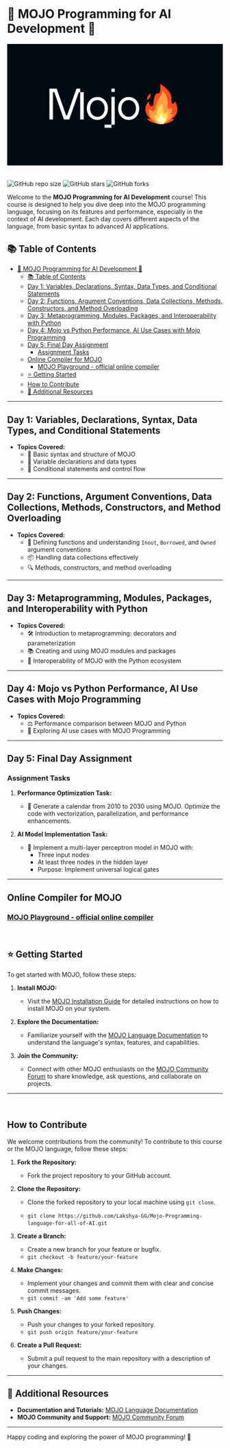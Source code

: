 # 🌟 MOJO Programming for AI Development 🌟

<img src="./assets/mojo-img.jpg" alt="MOJO Banner" style="width:100%;height:350;"/>
  <br />
  <br />

  ![GitHub repo size](https://img.shields.io/github/repo-size/Lakshya-GG/Mojo-Programming-language-for-all-of-AI)
  ![GitHub stars](https://img.shields.io/github/stars/Lakshya-GG/Mojo-Programming-language-for-all-of-AI?style=social)
  ![GitHub forks](https://img.shields.io/github/forks/Lakshya-GG/Mojo-Programming-language-for-all-of-AI?style=social)
<!-- [![Twitter Follow](https://img.shields.io/twitter/follow/lakshyasinghgg?style=social)](https://twitter.com/intent/follow?screen_name=lakshyasinghgg) -->
 




Welcome to the **MOJO Programming for AI Development** course! This course is designed to help you dive deep into the MOJO programming language, focusing on its features and performance, especially in the context of AI development. Each day covers different aspects of the language, from basic syntax to advanced AI applications.

## 📚 Table of Contents

- [🌟 MOJO Programming for AI Development 🌟](#-mojo-programming-for-ai-development-)
  - [📚 Table of Contents](#-table-of-contents)
  - [Day 1: Variables, Declarations, Syntax, Data Types, and Conditional Statements](#day-1-variables-declarations-syntax-data-types-and-conditional-statements)
  - [Day 2: Functions, Argument Conventions, Data Collections, Methods, Constructors, and Method Overloading](#day-2-functions-argument-conventions-data-collections-methods-constructors-and-method-overloading)
  - [Day 3: Metaprogramming, Modules, Packages, and Interoperability with Python](#day-3-metaprogramming-modules-packages-and-interoperability-with-python)
  - [Day 4: Mojo vs Python Performance, AI Use Cases with Mojo Programming](#day-4-mojo-vs-python-performance-ai-use-cases-with-mojo-programming)
  - [Day 5: Final Day Assignment](#day-5-final-day-assignment)
    - [Assignment Tasks](#assignment-tasks)
  - [Online Compiler for MOJO](#online-compiler-for-mojo)
    - [MOJO Playground - official online compiler](#mojo-playground---official-online-compiler)
  - [⭐ Getting Started](#-getting-started)
  - [How to Contribute](#how-to-contribute)
  - [📖 Additional Resources](#-additional-resources)

---

## Day 1: Variables, Declarations, Syntax, Data Types, and Conditional Statements

- **Topics Covered:**
  - 📜 Basic syntax and structure of MOJO
  - 📝 Variable declarations and data types
  - 🔄 Conditional statements and control flow

---

## Day 2: Functions, Argument Conventions, Data Collections, Methods, Constructors, and Method Overloading

- **Topics Covered:**
  - 🔧 Defining functions and understanding `Inout`, `Borrowed`, and `Owned` argument conventions
  - 📦 Handling data collections effectively
  - 🔍 Methods, constructors, and method overloading

---

## Day 3: Metaprogramming, Modules, Packages, and Interoperability with Python

- **Topics Covered:**
  - 🛠️ Introduction to metaprogramming: decorators and parameterization
  - 📚 Creating and using MOJO modules and packages
  - 🔗 Interoperability of MOJO with the Python ecosystem

---

## Day 4: Mojo vs Python Performance, AI Use Cases with Mojo Programming

- **Topics Covered:**
  - ⚖️ Performance comparison between MOJO and Python
  - 🤖 Exploring AI use cases with MOJO Programming

---

## Day 5: Final Day Assignment

### Assignment Tasks

1. **Performance Optimization Task:**
   - 📅 Generate a calendar from 2010 to 2030 using MOJO. Optimize the code with vectorization, parallelization, and performance enhancements.

2. **AI Model Implementation Task:**
   - 🧠 Implement a multi-layer perceptron model in MOJO with:
     - Three input nodes
     - At least three nodes in the hidden layer
     - Purpose: Implement universal logical gates

---

## Online Compiler for MOJO
### [MOJO Playground - official online compiler](https://docs.modular.com/mojo/playground)

<br />

## ⭐ Getting Started

To get started with MOJO, follow these steps:

1. **Install MOJO:**
   - Visit the [MOJO Installation Guide](https://docs.modular.com/max/install) for detailed instructions on how to install MOJO on your system.

2. **Explore the Documentation:**
   - Familiarize yourself with the [MOJO Language Documentation](https://docs.modular.com/mojo/manual/) to understand the language's syntax, features, and capabilities.

3. **Join the Community:**
   - Connect with other MOJO enthusiasts on the [MOJO Community Forum](https://community.mojo.so/) to share knowledge, ask questions, and collaborate on projects.

---

<br />

## How to Contribute

We welcome contributions from the community! To contribute to this course or the MOJO language, follow these steps:

1. **Fork the Repository:**
   - Fork the project repository to your GitHub account.

3. **Clone the Repository:**
   - Clone the forked repository to your local machine using `git clone`.
  
   - `
   git clone https://github.com/Lakshya-GG/Mojo-Programming-language-for-all-of-AI.git
   `

4. **Create a Branch:**
   - Create a new branch for your feature or bugfix.
   - `git checkout -b feature/your-feature`

5. **Make Changes:**
   - Implement your changes and commit them with clear and concise commit messages.
   - `git commit -am 'Add some feature'`

6. **Push Changes:**
   - Push your changes to your forked repository.
   -  `git push origin feature/your-feature`

7. **Create a Pull Request:**
   - Submit a pull request to the main repository with a description of your changes.

---

## 📖 Additional Resources

- **Documentation and Tutorials:** [MOJO Language Documentation](https://docs.modular.com/mojo/manual/)
- **MOJO Community and Support:** [MOJO Community Forum](https://community.mojolang.org)

---

Happy coding and exploring the power of MOJO programming! 🚀
